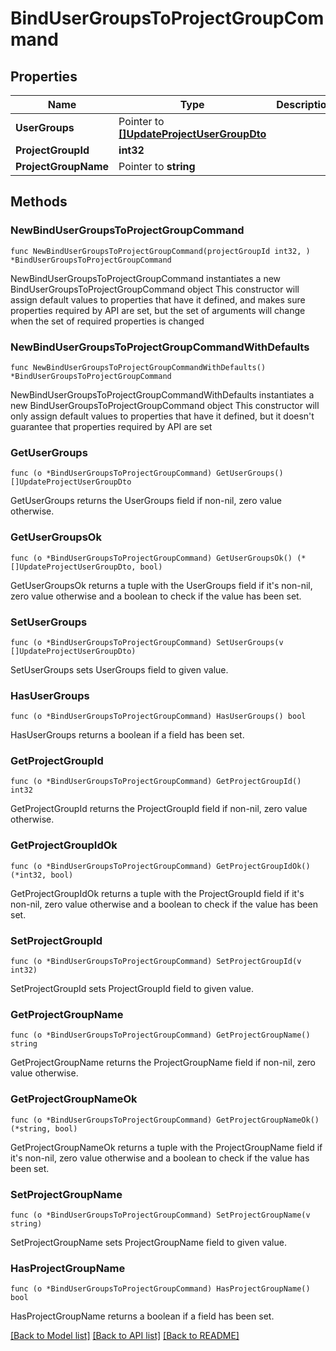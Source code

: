 # BindUserGroupsToProjectGroupCommand

## Properties

Name | Type | Description | Notes
------------ | ------------- | ------------- | -------------
**UserGroups** | Pointer to [**[]UpdateProjectUserGroupDto**](UpdateProjectUserGroupDto.md) |  | [optional] 
**ProjectGroupId** | **int32** |  | 
**ProjectGroupName** | Pointer to **string** |  | [optional] 

## Methods

### NewBindUserGroupsToProjectGroupCommand

`func NewBindUserGroupsToProjectGroupCommand(projectGroupId int32, ) *BindUserGroupsToProjectGroupCommand`

NewBindUserGroupsToProjectGroupCommand instantiates a new BindUserGroupsToProjectGroupCommand object
This constructor will assign default values to properties that have it defined,
and makes sure properties required by API are set, but the set of arguments
will change when the set of required properties is changed

### NewBindUserGroupsToProjectGroupCommandWithDefaults

`func NewBindUserGroupsToProjectGroupCommandWithDefaults() *BindUserGroupsToProjectGroupCommand`

NewBindUserGroupsToProjectGroupCommandWithDefaults instantiates a new BindUserGroupsToProjectGroupCommand object
This constructor will only assign default values to properties that have it defined,
but it doesn't guarantee that properties required by API are set

### GetUserGroups

`func (o *BindUserGroupsToProjectGroupCommand) GetUserGroups() []UpdateProjectUserGroupDto`

GetUserGroups returns the UserGroups field if non-nil, zero value otherwise.

### GetUserGroupsOk

`func (o *BindUserGroupsToProjectGroupCommand) GetUserGroupsOk() (*[]UpdateProjectUserGroupDto, bool)`

GetUserGroupsOk returns a tuple with the UserGroups field if it's non-nil, zero value otherwise
and a boolean to check if the value has been set.

### SetUserGroups

`func (o *BindUserGroupsToProjectGroupCommand) SetUserGroups(v []UpdateProjectUserGroupDto)`

SetUserGroups sets UserGroups field to given value.

### HasUserGroups

`func (o *BindUserGroupsToProjectGroupCommand) HasUserGroups() bool`

HasUserGroups returns a boolean if a field has been set.

### GetProjectGroupId

`func (o *BindUserGroupsToProjectGroupCommand) GetProjectGroupId() int32`

GetProjectGroupId returns the ProjectGroupId field if non-nil, zero value otherwise.

### GetProjectGroupIdOk

`func (o *BindUserGroupsToProjectGroupCommand) GetProjectGroupIdOk() (*int32, bool)`

GetProjectGroupIdOk returns a tuple with the ProjectGroupId field if it's non-nil, zero value otherwise
and a boolean to check if the value has been set.

### SetProjectGroupId

`func (o *BindUserGroupsToProjectGroupCommand) SetProjectGroupId(v int32)`

SetProjectGroupId sets ProjectGroupId field to given value.


### GetProjectGroupName

`func (o *BindUserGroupsToProjectGroupCommand) GetProjectGroupName() string`

GetProjectGroupName returns the ProjectGroupName field if non-nil, zero value otherwise.

### GetProjectGroupNameOk

`func (o *BindUserGroupsToProjectGroupCommand) GetProjectGroupNameOk() (*string, bool)`

GetProjectGroupNameOk returns a tuple with the ProjectGroupName field if it's non-nil, zero value otherwise
and a boolean to check if the value has been set.

### SetProjectGroupName

`func (o *BindUserGroupsToProjectGroupCommand) SetProjectGroupName(v string)`

SetProjectGroupName sets ProjectGroupName field to given value.

### HasProjectGroupName

`func (o *BindUserGroupsToProjectGroupCommand) HasProjectGroupName() bool`

HasProjectGroupName returns a boolean if a field has been set.


[[Back to Model list]](../README.md#documentation-for-models) [[Back to API list]](../README.md#documentation-for-api-endpoints) [[Back to README]](../README.md)


